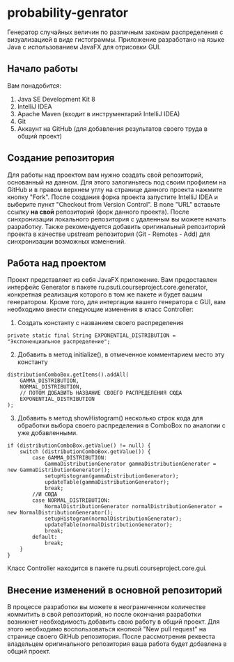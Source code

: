 # probability-genrator

Генератор случайных величин по различным законам распределения с визуализацией в виде гистограммы. Приложение разработано на языке Java с использованием JavaFX для отрисовки GUI.

## Начало работы
Вам понадобится:
1. Java SE Development Kit 8
2. IntelliJ IDEA
3. Apache Maven (входит в инструментарий IntelliJ IDEA)
4. Git
5. Аккаунт на GitHub (для добавления результатов своего труда в общий проект)

## Создание репозитория
Для работы над проектом вам нужно создать свой репозиторий, основанный на данном. Для этого залогиньтесь под своим профилем на GitHub и в правом верхнем углу на странице данного проекта нажмите кнопку "Fork".
После создания форка проекта запустите IntelliJ IDEA и выберите пункт "Checkout from Version Control". В поле "URL" вставьте ссылку **на свой** репозиторий (форк данного проекта).
После синхронизации локального репозитория с удаленным вы можете начать разработку. Также рекомендуется добавить оригинальный репозиторий проекта в качестве upstream репозитория (Git - Remotes - Add) для синхронизации возможных изменений.

## Работа над проектом
Проект представляет из себя JavaFX приложение. Вам предоставлен интерфейс Generator в пакете ru.psuti.courseproject.core.generator, конкретная реализация которого в том же пакете и будет вашим генератором.
Кроме того, для интергации вашего генератора с GUI, вам необходимо внести следующие изменения в класс Controller:
1. Создать константу с названием своего распределения
```
private static final String EXPONENTIAL_DISTRIBUTION = "Экспоненциальное распределение";
```
2. Добавить в метод initialize(), в отмеченное комментарием место эту константу
```
distributionComboBox.getItems().addAll(
    GAMMA_DISTRIBUTION,
    NORMAL_DISTRIBUTION,
    // ПОТОМ ДОБАВИТЬ НАЗВАНИЕ СВОЕГО РАСПРЕДЕЛЕНИЯ СЮДА
    EXPONENTIAL_DISTRIBUTION
);
```
3. Добавить в метод showHistogram() несколько строк кода для обработки выбора своего распределения в ComboBox по аналогии с уже добавленными.
```
if (distributionComboBox.getValue() != null) {
    switch (distributionComboBox.getValue()) {
        case GAMMA_DISTRIBUTION:
            GammaDistributionGenerator gammaDistributionGenerator = new GammaDistributionGenerator();
            setupHistogram(gammaDistributionGenerator);
            updateTable(gammaDistributionGenerator);
            break;
        //И СЮДА
        case NORMAL_DISTRIBUTION:
            NormalDistributionGenerator normalDistributionGenerator = new NormalDistributionGenerator();
            setupHistogram(normalDistributionGenerator);
            updateTable(normalDistributionGenerator);
            break;
        default:
            break;
    }
}
```
Класс Controller находится в пакете ru.psuti.courseproject.core.gui.

## Внесение изменений в основной репозиторий
В процессе разработки вы можете в неограниченном количестве коммитить в свой репозиторий, но после окончания разработки возникнет необходимость добавить свою работу в общий проект. Для этого необходимо воспользоваться кнопкой "New pull request" на странице своего GitHub репозитория. После рассмотрения реквеста владельцем оригинального репозитория ваша работа будет добавлена в общий проект.
